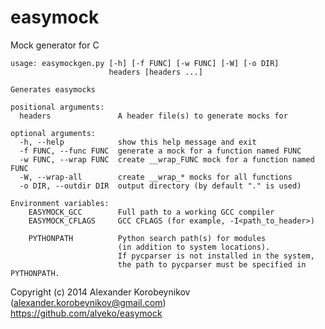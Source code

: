 easymock
========

Mock generator for C

    usage: easymockgen.py [-h] [-f FUNC] [-w FUNC] [-W] [-o DIR]
                          headers [headers ...]
    
    Generates easymocks

    positional arguments:
      headers               A header file(s) to generate mocks for
    
    optional arguments:
      -h, --help            show this help message and exit
      -f FUNC, --func FUNC  generate a mock for a function named FUNC
      -w FUNC, --wrap FUNC  create __wrap_FUNC mock for a function named FUNC
      -W, --wrap-all        create __wrap_* mocks for all functions
      -o DIR, --outdir DIR  output directory (by default "." is used)
    
    Environment variables:
        EASYMOCK_GCC        Full path to a working GCC compiler
        EASYMOCK_CFLAGS     GCC CFLAGS (for example, -I<path_to_header>)
    
        PYTHONPATH          Python search path(s) for modules
                            (in addition to system locations).
                            If pycparser is not installed in the system,
                            the path to pycparser must be specified in PYTHONPATH.

Copyright (c) 2014 Alexander Korobeynikov<br/>
(alexander.korobeynikov@gmail.com)<br/>
https://github.com/alveko/easymock
